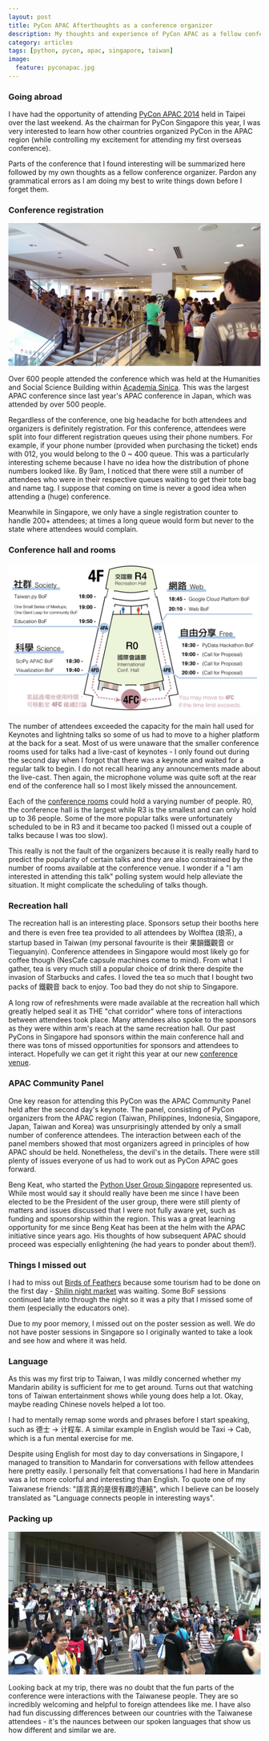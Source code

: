 ```yaml
---
layout: post
title: PyCon APAC Afterthoughts as a conference organizer
description: My thoughts and experience of PyCon APAC as a fellow conference organizer.
category: articles
tags: [python, pycon, apac, singapore, taiwan]
image:
  feature: pyconapac.jpg
---
```


### Going abroad

I have had the opportunity of attending [PyCon APAC
2014](https://tw.pycon.org/2014apac/) held in Taipei over the last weekend. As
the chairman for PyCon Singapore this year, I was very interested to learn how
other countries organized PyCon in the APAC region (while controlling my
excitement for attending my first overseas conference).

Parts of the conference that I found interesting will be summarized here
followed by my own thoughts as a fellow conference organizer. Pardon any
grammatical errors as I am doing my best to write things down before I forget
them.

### Conference registration

![Conference Registration](/images/pycon/registration.jpg)

Over 600 people attended the conference which was held at the Humanities and
Social Science Building within [Academia
Sinica](https://tw.pycon.org/2014apac/en/venue/). This was the largest APAC
conference since last year's APAC conference in Japan, which was attended by
over 500 people.

Regardless of the conference, one big headache for both attendees and
organizers is definitely registration. For this conference, attendees were
split into four different registration queues using their phone numbers. For
example, if your phone number (provided when purchasing the ticket) ends with
012, you would belong to the 0 ~ 400 queue. This was a particularly interesting
scheme because I have no idea how the distribution of phone numbers looked
like. By 9am, I noticed that there were still a number of attendees who were
in their respective queues waiting to get their tote bag and name tag. I
suppose that coming on time is never a good idea when attending a (huge)
conference.

Meanwhile in Singapore, we only have a single registration counter to handle
200+ attendees; at times a long queue would form but never to the state where
attendees would complain.

### Conference hall and rooms

![Venue](/images/pycon/bof_floor_plan.png)

The number of attendees exceeded the capacity for the main hall used for
Keynotes and lightning talks so some of us had to move to a higher platform at
the back for a seat. Most of us were unaware that the smaller conference rooms
used for talks had a live-cast of keynotes - I only found out during the second
day when I forgot that there was a keynote and waited for a regular talk to
begin. I do not recall hearing any announcements made about the live-cast. Then
again, the microphone volume was quite soft at the rear end of the conference
hall so I most likely missed the announcement.

Each of the [conference rooms](https://tw.pycon.org/2014apac/en/venue/details/)
could hold a varying number of people. R0, the conference hall is the largest
while R3 is the smallest and can only hold up to 36 people. Some of the more
popular talks were unfortunately scheduled to be in R3 and it became too packed
(I missed out a couple of talks because I was too slow).

This really is not the fault of the organizers because it is really really hard
to predict the popularity of certain talks and they are also constrained by the
number of rooms available at the conference venue. I wonder if a "I am
interested in attending this talk" polling system would help alleviate the
situation. It might complicate the scheduling of talks though. 

### Recreation hall

The recreation hall is an interesting place. Sponsors setup their booths here
and there is even free tea provided to all attendees by Wolftea (琅茶), a
startup based in Taiwan (my personal favourite is their 果韻鐵觀音 or
Tieguanyin). Conference attendees in Singapore would most likely go for coffee
though (NesCafe capsule machines come to mind). From what I gather, tea is very
much still a popular choice of drink there despite the invasion of Starbucks
and cafes. I loved the tea so much that I bought two packs of 鐵觀音 back to
enjoy. Too bad they do not ship to Singapore.

A long row of refreshments were made available at the recreation hall which
greatly helped seal it as THE "chat corridor" where tons of interactions
between attendees took place. Many attendees also spoke to the sponsors as they
were within arm's reach at the same recreation hall. Our past PyCons in
Singapore had sponsors within the main conference hall and there was tons of
missed opportunities for sponsors and attendees to interact. Hopefully we can
get it right this year at our new [conference
venue](http://www.sp.edu.sg/wps/portal/vp-spws).

### APAC Community Panel

One key reason for attending this PyCon was the APAC Community Panel held after
the second day's keynote. The panel, consisting of PyCon organizers from the
APAC region (Taiwan, Philippines, Indonesia, Singapore, Japan, Taiwan and
Korea) was unsurprisingly  attended by only a small number of conference
attendees. The interaction between each of the panel members showed that most
organizers agreed in principles of how APAC should be held. Nonetheless, the
devil's in the details. There were still plenty of issues everyone of us had to
work out as PyCon APAC goes forward.

Beng Keat, who started the [Python User Group Singapore](http://pugs.org.sg/)
represented us. While most would say it should really have been me since I have
been elected to be the President of the user group, there were still plenty of
matters and issues discussed that I were not fully aware yet, such as funding
and sponsorship within the region. This was a great learning opportunity for me
since Beng Keat has been at the helm with the APAC initiative since years ago.
His thoughts of how subsequent APAC should proceed was especially enlightening
(he had years to ponder about them!).

### Things I missed out

I had to miss out [Birds of Feathers](https://tw.pycon.org/2014apac/en/bof/)
because some tourism had to be done on the first day - [Shilin night
market](http://en.wikipedia.org/wiki/Shilin_Night_Market) was waiting. Some BoF
sessions continued late into through the night so it was a pity that I missed
some of them (especially the educators one).

Due to my poor memory, I missed out on the poster session as well. We do not
have poster sessions in Singapore so I originally wanted to take a look and see
how and where it was held.

### Language

As this was my first trip to Taiwan, I was mildly concerned whether my Mandarin
ability is sufficient for me to get around. Turns out that watching tons of
Taiwan entertainment shows while young does help a lot. Okay, maybe reading
Chinese novels helped a lot too.

I had to mentally remap some words and phrases before I start speaking, such as
德士 -> 计程车. A similar example in English would be Taxi -> Cab, which is a
fun mental exercise for me.

Despite using English for most day to day conversations in Singapore, I managed
to transition to Mandarin for conversations with fellow attendees here pretty
easily. I personally felt that conversations I had here in Mandarin was a lot
more colorful and interesting than English. To quote one of my Taiwanese
friends: "語言真的是很有趣的連結", which I believe can be loosely translated as
"Language connects people in interesting ways".

### Packing up

![The End](/images/pycon/end.jpg)

Looking back at my trip, there was no doubt that the fun parts of the
conference were interactions with the Taiwanese people. They are so incredibly
welcoming and helpful to foreign attendees like me. I have also had fun
discussing differences between our countries with the Taiwanese attendees -
it's the naunces between our spoken languages that show us how different and
similar we are.



